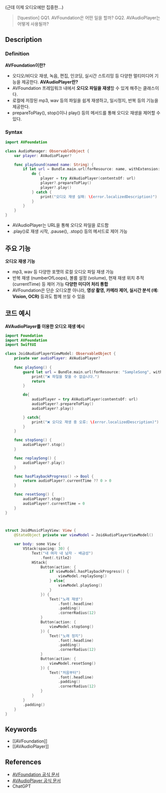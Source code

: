 (근데 이제 오디오에만 집중한...)

> [!question]
>  GQ1. AVFoundation은 어떤 일을 할까?
> GQ2. AVAudioPlayer는 어떻게 사용될까?
## **Description**
### **Definition**
**AVFoundation이란?**
- 오디오/비디오 재생, 녹음, 편집, 인코딩, 실시간 스트리밍 등 다양한 멀티미디어 기능을 제공한다.
**AVAudioPlayer란?**
- AVFoundation 프레임워크 내에서 **오디오 파일을 재생**할 수 있게 해주는 클래스이다.
- 로컬에 저장된 mp3, wav 등의 파일을 쉽게 재생하고, 일시정지, 반복 등의 기능을 제공한다.
- prepareToPlay(), stop()이나 play() 등의 메서드를 통해 오디오 재생을 제어할 수 있다.
### **Syntax**

```swift
import AVFoundation

class AudioManager: ObservableObject {
    var player: AVAudioPlayer?

    func playSound(named name: String) {
        if let url = Bundle.main.url(forResource: name, withExtension: "mp3") {
            do {
                player = try AVAudioPlayer(contentsOf: url)
                player?.prepareToPlay()
                player?.play()
            } catch {
                print("오디오 재생 실패: \(error.localizedDescription)")
            }
        }
    }
}
```

- AVAudioPlayer는 URL을 통해 오디오 파일을 로드함
- .play()로 재생 시작, .pause(), .stop() 등의 메서드로 제어 가능

## **주요 기능**
**오디오 재생 기능**
- mp3, wav 등 다양한 포맷의 로컬 오디오 파일 재생 가능
- 반복 재생 (numberOfLoops), 볼륨 설정 (volume), 현재 재생 위치 추적 (currentTime) 등 제어 가능
**다양한 미디어 처리 통합**
- AVFoundation은 단순 오디오뿐 아니라, **영상 촬영, 카메라 제어, 실시간 분석 (예: Vision, OCR)** 등과도 함께 쓰일 수 있음
## **코드 예시**
**AVAudioPlayer를 이용한 오디오 재생 예시**
``` swift
import Foundation
import AVFoundation
import SwiftUI

class JoidAudioPlayerViewModel: ObservableObject {
    private var audioPlayer: AVAudioPlayer?
	
	func playSong() {
		guard let url = Bundle.main.url(forResource: "SampleSong", withExtension: "mp3") else {
            print("❌ 파일을 찾을 수 없습니다.")
            return
        }

        do{
            audioPlayer = try AVAudioPlayer(contentsOf: url)
            audioPlayer?.prepareToPlay()
            audioPlayer?.play()

        } catch{
            print("❌ 오디오 재생 중 오류: \(error.localizedDescription)")
        }
    }

    func stopSong() {
        audioPlayer?.stop()
    }

    func replaySong() {
        audioPlayer?.play()
    }

    func hasPlaybackProgress() -> Bool {
        return audioPlayer?.currentTime ?? 0 > 0
    }

    func resetSong() {
        audioPlayer?.stop()
        audioPlayer?.currentTime = 0
    }
}

  

struct JoidMusicPlayView: View {
    @StateObject private var viewModel = JoidAudioPlayerViewModel()

    var body: some View {
        VStack(spacing: 30) {
            Text("내 여자 내 남자 - 배금성")
                .font(.title2)
            HStack{
                Button(action: {
                    if viewModel.hasPlaybackProgress() {
                        viewModel.replaySong()
                    } else{
                        viewModel.playSong()
                    }
                }) {
                    Text("노래 재생")
                        .font(.headline)
                        .padding()
                        .cornerRadius(12)
                }
                Button(action: {
                    viewModel.stopSong()
                }) {
                    Text("노래 정지")
                        .font(.headline)
                        .padding()
                        .cornerRadius(12)
                }
                Button(action: {
                    viewModel.resetSong()
                }) {
                    Text("처음부터")
                        .font(.headline)
                        .padding()
                        .cornerRadius(12)
                }
            }
        }
        .padding()
    }
}
```

## **Keywords**
- [[AVFoundation]]
- [[AVAudioPlayer]]
## **References**

- [AVFoundation 공식 문서](https://developer.apple.com/documentation/avfoundation)
- [AVAudioPlayer 공식 문서](https://developer.apple.com/documentation/avfaudio/avaudioplayer)
- ChatGPT